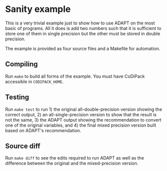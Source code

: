 # Sanity example

This is a very trivial example just to show how to use ADAPT on the most basic
of programs. All it does is add two numbers such that it is sufficient to store
one of them in single precision but the other must be stored in double
precision.

The example is provided as four source files and a Makefile for automation.

## Compiling

Run `make` to build all forms of the example. You must have CoDiPack accessible
in `CODIPACK_HOME`.

## Testing

Run `make test` to run 1) the original all-double-precision version showing the
correct output, 2) an all-single-precision version to show that the result is
not the same, 3) the ADAPT output showing the recommendation to convert one of
the original variables, and 4) the final mixed precision version built based on
ADAPT's recommendation.

## Source diff

Run `make diff` to see the edits required to run ADAPT as well as the difference
between the original and the mixed-precision version.

